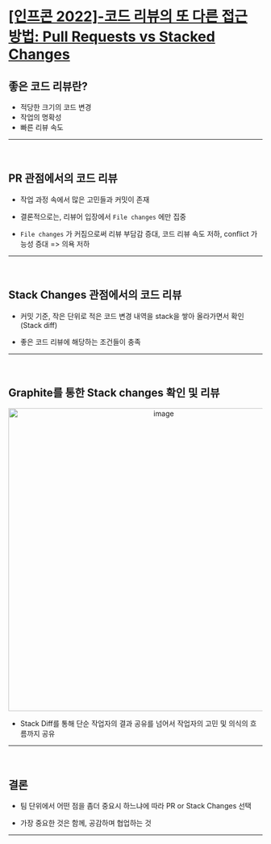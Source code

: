# [[인프콘 2022]-코드 리뷰의 또 다른 접근 방법: Pull Requests vs Stacked Changes](https://www.youtube.com/watch?v=XRZPkYnWa48)

## 좋은 코드 리뷰란?

- 적당한 크기의 코드 변경
- 작업의 명확성
- 빠른 리뷰 속도

---

<br/>

## PR 관점에서의 코드 리뷰

- 작업 과정 속에서 많은 고민들과 커밋이 존재

- 결론적으로는, 리뷰어 입장에서 `File changes` 에만 집중

- `File changes` 가 커짐으로써 리뷰 부담감 증대, 코드 리뷰 속도 저하, conflict 가능성 증대 => 의욕 저하

---

<br/>

## Stack Changes 관점에서의 코드 리뷰

- 커밋 기준, 작은 단위로 적은 코드 변경 내역을 stack을 쌓아 올라가면서 확인 (Stack diff)

- 좋은 코드 리뷰에 해당하는 조건들이 충족

---

<br/>

## Graphite를 통한 Stack changes 확인 및 리뷰

<div align="center">
  <img width="600" alt="image" src="https://github.com/J-Ymini/J-Ymini/assets/75535651/106c5c48-1a77-4365-a951-510caf746e54"></div>

- Stack Diff를 통해 단순 작업자의 결과 공유를 넘어서 작업자의 고민 및 의식의 흐름까지 공유

---

<br/>

## 결론

- 팀 단위에서 어떤 점을 좀더 중요시 하느냐에 따라 PR or Stack Changes 선택

- 가장 중요한 것은 함께, 공감하며 협업하는 것

---
